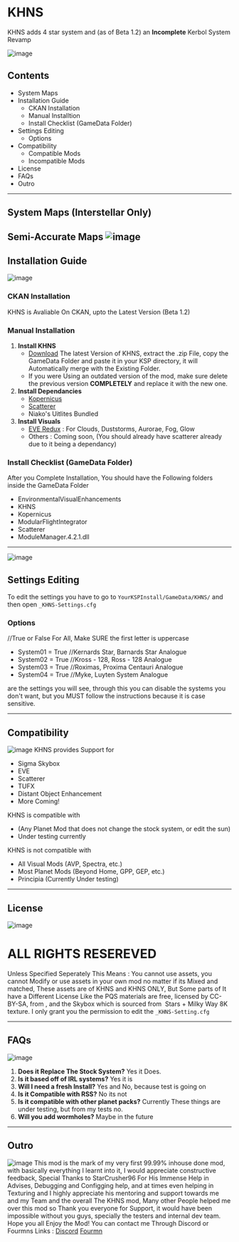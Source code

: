 # KHNS
KHNS adds 4 star system and (as of Beta 1.2) an **Incomplete** Kerbol System Revamp

![image](https://user-images.githubusercontent.com/80014389/168758962-df0a48be-d945-4b37-bdd3-dc5d7271898c.png)
## Contents
- System Maps
- Installation Guide
  - CKAN Installation
  - Manual Installtion
  - Install Checklist (GameData Folder)
- Settings Editing
  - Options
- Compatibility
  - Compatible Mods
  - Incompatible Mods
- License
- FAQs
- Outro
--------------------------------------------------------------------------------------------------
## System Maps (Interstellar Only)
**Semi-Accurate Maps**
![image](https://user-images.githubusercontent.com/80014389/168751342-068d3e07-4405-43e6-abf0-eab2198d4f78.png)
--------------------------------------------------------------------------------------------------
## Installation Guide
![image](https://user-images.githubusercontent.com/80014389/168759288-1b70a57c-b011-4064-9761-e97d1c124af6.png)
### CKAN Installation
KHNS is Avaliable On CKAN, upto the Latest Version (Beta 1.2)
### Manual Installation
1. **Install KHNS**
   - [Download](https://github.com/parkerman-com/KHNS/releases) The latest Version of KHNS, extract the .zip File, copy the GameData Folder and paste it in your KSP directory, it will Automatically merge with the Existing Folder.
   - If you were Using an outdated version of the mod, make sure delete the previous version **COMPLETELY** and replace it with the new one. 
2. **Install Dependancies** 
   - [Kopernicus](https://github.com/Kopernicus/Kopernicus/releases/)
   - [Scatterer](https://spacedock.info/mod/141/Scatterer)
   - Niako's Uitlites Bundled
3. **Install Visuals**
   - [EVE Redux](https://spacedock.info/mod/2631/Environmental%20Visual%20Enhancements%20Redux) : For Clouds, Duststorms, Aurorae, Fog, Glow
   - Others : Coming soon, (You should already have scatterer already due to it being a dependancy)
### Install Checklist (GameData Folder)
After you Complete Installation, You should have the Following folders inside the GameData Folder
- EnvironmentalVisualEnhancements
- KHNS
- Kopernicus
- ModularFlightIntegrator
- Scatterer
- ModuleManager.4.2.1.dll

---------------------------------------------------------------------------------------------------
![image](https://user-images.githubusercontent.com/80014389/168761610-7c706df2-a101-4cf1-8bed-8771f7331026.png)
## Settings Editing
To edit the settings you have to go to `YourKSPInstall/GameData/KHNS/` and then open `_KHNS-Settings.cfg`
### Options
//True or False For All, Make SURE the first letter is uppercase
- System01 = True  //Kernards Star, Barnards Star Analogue 
- System02 = True  //Kross - 128, Ross - 128 Analogue
- System03 = True  //Roximas,  Proxima Centauri Analogue 
- System04 = True  //Myke, Luyten System Analogue

are the settings you will see, through this you can disable the systems you don't want, but you MUST follow the instructions because it is case sensitive.

---------------------------------------------------------------------------------------------------
## Compatibility 
![image](https://user-images.githubusercontent.com/80014389/168761507-b2a6036b-3678-4041-a22d-52ce756f2796.png)
KHNS provides Support for
- Sigma Skybox
- EVE
- Scatterer
- TUFX
- Distant Object Enhancement
- More Coming!

KHNS is compatible with 
- (Any Planet Mod that does not change the stock system, or edit the sun)
- Under  testing currently

KHNS is not compatible with 
- All Visual Mods (AVP, Spectra, etc.)
- Most Planet Mods (Beyond Home, GPP, GEP, etc.)
- Principia (Currently Under testing)

---------------------------------------------------------------------------------------------------
## License
![image](https://user-images.githubusercontent.com/80014389/168762721-ffde8045-5a63-4145-b46c-279cb1ad309c.png)
# ALL RIGHTS RESEREVED

Unless Specified Seperately
This Means : You cannot use assets, you cannot Modify or use assets in your own mod no matter if its Mixed and matched, These assets are of KHNS and KHNS ONLY, But Some parts of It have a Different License Like the PQS materials are free, licensed by CC-BY-SA, from [](https://polyhaven.com/), and the Skybox which is sourced from [](https://www.solarsystemscope.com/textures/) Stars + Milky Way 8K texture. I only grant you the permission to edit the `_KHNS-Setting.cfg`

---------------------------------------------------------------------------------------------------
## FAQs
![image](https://user-images.githubusercontent.com/80014389/168765424-5fd17f87-f07c-471a-9297-dc88d60690f2.png)
1. **Does it Replace The Stock System?**
Yes it Does.
2. **Is it based off of IRL systems?**
Yes it is
3. **Will I need a fresh Install?**
Yes and No, because test is going on
4. **Is it Compatible with RSS?**
No its not
5. **Is it compatible with other planet packs?**
Currently These things are under testing, but from my tests no.
6. **Will you add wormholes?**
Maybe in the future

---------------------------------------------------------------------------------------------------
## Outro 
![image](https://user-images.githubusercontent.com/80014389/168766254-90885677-eacd-4d97-9ccb-c8d2795af480.png)
This mod is the mark of my very first 99.99% inhouse done mod, with basically everything I learnt into it, I would appreciate constructive feedback,
Special Thanks to StarCrusher96 For His Immense Help in Advises, Debugging and Configging help, and at times even helping in Texturing and I highly appreciate his mentoring and support towards me and my Team and the overall The KHNS mod, Many other People helped me over this mod so Thank you everyone for Support, 
it would have been impossible without you guys, specially the testers and internal dev team. Hope you all Enjoy the Mod!
You can contact me Through Discord or Fourmns
Links :
[Discord](https://discord.com/invite/TmtG4zFqgH)
[Fourmn](https://forum.kerbalspaceprogram.com/index.php?/topic/207835-1121-1123-very-slow-progress-khns-kerbols-humble-neighboring-stars/)
